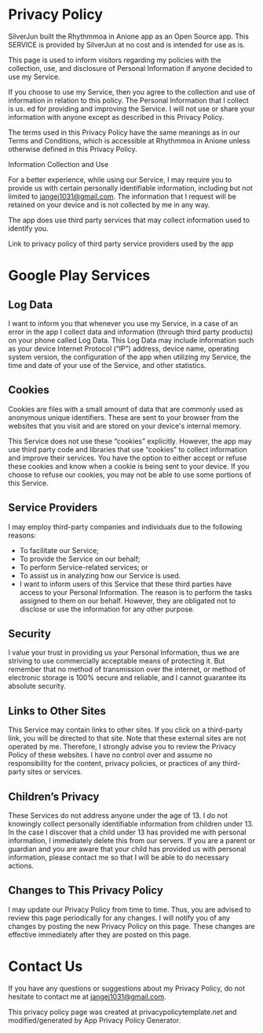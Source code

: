 # Privacy Policy

SilverJun built the Rhythmmoa in Anione app as an Open Source app. This SERVICE is provided by SilverJun at no cost and is intended for use as is.  
  
This page is used to inform visitors regarding my policies with the collection, use, and disclosure of Personal Information if anyone decided to use my Service.  
  
If you choose to use my Service, then you agree to the collection and use of information in relation to this policy. The Personal Information that I collect is us. ed for providing and improving the Service. I will not use or share your information with anyone except as described in this Privacy Policy.
  
The terms used in this Privacy Policy have the same meanings as in our Terms and Conditions, which is accessible at Rhythmmoa in Anione unless otherwise defined in this Privacy Policy.  
  
Information Collection and Use  
  
For a better experience, while using our Service, I may require you to provide us with certain personally identifiable information, including but not limited to jangej1031@gmail.com. The information that I request will be retained on your device and is not collected by me in any way.  
  
The app does use third party services that may collect information used to identify you.  
  
Link to privacy policy of third party service providers used by the app  

# Google Play Services  
## Log Data
  
I want to inform you that whenever you use my Service, in a case of an error in the app I collect data and information (through third party products) on your phone called Log Data. This Log Data may include information such as your device Internet Protocol (“IP”) address, device name, operating system version, the configuration of the app when utilizing my Service, the time and date of your use of the Service, and other statistics.  
  
## Cookies
  
Cookies are files with a small amount of data that are commonly used as anonymous unique identifiers. These are sent to your browser from the websites that you visit and are stored on your device's internal memory.  
  
This Service does not use these “cookies” explicitly. However, the app may use third party code and libraries that use “cookies” to collect information and improve their services. You have the option to either accept or refuse these cookies and know when a cookie is being sent to your device. If you choose to refuse our cookies, you may not be able to use some portions of this Service.  
  
## Service Providers
  
I may employ third-party companies and individuals due to the following reasons:  
  
* To facilitate our Service;
* To provide the Service on our behalf;
* To perform Service-related services; or
* To assist us in analyzing how our Service is used.
* I want to inform users of this Service that these third parties have access to your Personal Information. The reason is to perform the tasks assigned to them on our behalf. However, they are obligated not to disclose or use the information for any other purpose.

## Security
  
I value your trust in providing us your Personal Information, thus we are striving to use commercially acceptable means of protecting it. But remember that no method of transmission over the internet, or method of electronic storage is 100% secure and reliable, and I cannot guarantee its absolute security.  
  
## Links to Other Sites
  
This Service may contain links to other sites. If you click on a third-party link, you will be directed to that site. Note that these external sites are not operated by me. Therefore, I strongly advise you to review the Privacy Policy of these websites. I have no control over and assume no responsibility for the content, privacy policies, or practices of any third-party sites or services.  
  
## Children’s Privacy
  
These Services do not address anyone under the age of 13. I do not knowingly collect personally identifiable information from children under 13. In the case I discover that a child under 13 has provided me with personal information, I immediately delete this from our servers. If you are a parent or guardian and you are aware that your child has provided us with personal information, please contact me so that I will be able to do necessary actions.  
  
## Changes to This Privacy Policy
  
I may update our Privacy Policy from time to time. Thus, you are advised to review this page periodically for any changes. I will notify you of any changes by posting the new Privacy Policy on this page. These changes are effective immediately after they are posted on this page.  
  
# Contact Us
  
If you have any questions or suggestions about my Privacy Policy, do not hesitate to contact me at jangej1031@gmail.com.  
  
This privacy policy page was created at privacypolicytemplate.net and modified/generated by App Privacy Policy Generator. 
